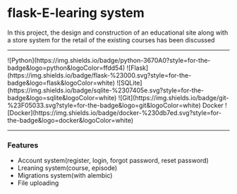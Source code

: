 # flask-E-learing system

<p>In this project, the design and construction of an educational site along with a store system for the retail of the existing courses has been discussed</p>
<hr/>
![Python](https://img.shields.io/badge/python-3670A0?style=for-the-badge&logo=python&logoColor=ffdd54)
![Flask](https://img.shields.io/badge/flask-%23000.svg?style=for-the-badge&logo=flask&logoColor=white)
![SQLite](https://img.shields.io/badge/sqlite-%2307405e.svg?style=for-the-badge&logo=sqlite&logoColor=white)
![Git](https://img.shields.io/badge/git-%23F05033.svg?style=for-the-badge&logo=git&logoColor=white)
Docker	![Docker](https://img.shields.io/badge/docker-%230db7ed.svg?style=for-the-badge&logo=docker&logoColor=white)
<hr/>

### Features
<ul>
  <li>Account system(register, login, forgot password, reset password)</li>
  <li>Lreaning system(course, episode)</li>
  <li>Migrations system(with alembic)</li>
  <li>File uploading</li>
</ul>
